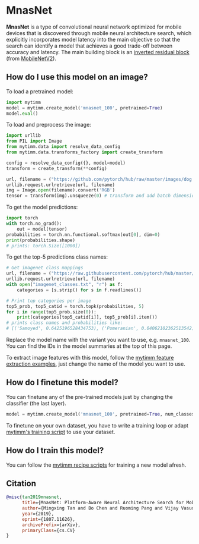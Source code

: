# MnasNet

**MnasNet** is a type of convolutional neural network optimized for mobile devices that is discovered through mobile neural architecture search, which explicitly incorporates model latency into the main objective so that the search can identify a model that achieves a good trade-off between accuracy and latency. The main building block is an [inverted residual block](https://paperswithcode.com/method/inverted-residual-block) (from [MobileNetV2](https://paperswithcode.com/method/mobilenetv2)).

## How do I use this model on an image?
To load a pretrained model:

```python
import mytimm
model = mytimm.create_model('mnasnet_100', pretrained=True)
model.eval()
```

To load and preprocess the image:
```python 
import urllib
from PIL import Image
from mytimm.data import resolve_data_config
from mytimm.data.transforms_factory import create_transform

config = resolve_data_config({}, model=model)
transform = create_transform(**config)

url, filename = ("https://github.com/pytorch/hub/raw/master/images/dog.jpg", "dog.jpg")
urllib.request.urlretrieve(url, filename)
img = Image.open(filename).convert('RGB')
tensor = transform(img).unsqueeze(0) # transform and add batch dimension
```

To get the model predictions:
```python
import torch
with torch.no_grad():
    out = model(tensor)
probabilities = torch.nn.functional.softmax(out[0], dim=0)
print(probabilities.shape)
# prints: torch.Size([1000])
```

To get the top-5 predictions class names:
```python
# Get imagenet class mappings
url, filename = ("https://raw.githubusercontent.com/pytorch/hub/master/imagenet_classes.txt", "imagenet_classes.txt")
urllib.request.urlretrieve(url, filename) 
with open("imagenet_classes.txt", "r") as f:
    categories = [s.strip() for s in f.readlines()]

# Print top categories per image
top5_prob, top5_catid = torch.topk(probabilities, 5)
for i in range(top5_prob.size(0)):
    print(categories[top5_catid[i]], top5_prob[i].item())
# prints class names and probabilities like:
# [('Samoyed', 0.6425196528434753), ('Pomeranian', 0.04062102362513542), ('keeshond', 0.03186424449086189), ('white wolf', 0.01739676296710968), ('Eskimo dog', 0.011717947199940681)]
```

Replace the model name with the variant you want to use, e.g. `mnasnet_100`. You can find the IDs in the model summaries at the top of this page.

To extract image features with this model, follow the [mytimm feature extraction examples](https://rwightman.github.io/pytorch-image-models/feature_extraction/), just change the name of the model you want to use.

## How do I finetune this model?
You can finetune any of the pre-trained models just by changing the classifier (the last layer).
```python
model = mytimm.create_model('mnasnet_100', pretrained=True, num_classes=NUM_FINETUNE_CLASSES)
```
To finetune on your own dataset, you have to write a training loop or adapt [mytimm's training
script](https://github.com/rwightman/pytorch-image-models/blob/master/train.py) to use your dataset.

## How do I train this model?

You can follow the [mytimm recipe scripts](https://rwightman.github.io/pytorch-image-models/scripts/) for training a new model afresh.

## Citation

```BibTeX
@misc{tan2019mnasnet,
      title={MnasNet: Platform-Aware Neural Architecture Search for Mobile}, 
      author={Mingxing Tan and Bo Chen and Ruoming Pang and Vijay Vasudevan and Mark Sandler and Andrew Howard and Quoc V. Le},
      year={2019},
      eprint={1807.11626},
      archivePrefix={arXiv},
      primaryClass={cs.CV}
}
```

<!--
Type: model-index
Collections:
- Name: MNASNet
  Paper:
    Title: 'MnasNet: Platform-Aware Neural Architecture Search for Mobile'
    URL: https://paperswithcode.com/paper/mnasnet-platform-aware-neural-architecture
Models:
- Name: mnasnet_100
  In Collection: MNASNet
  Metadata:
    FLOPs: 416415488
    Parameters: 4380000
    File Size: 17731774
    Architecture:
    - 1x1 Convolution
    - Batch Normalization
    - Convolution
    - Depthwise Separable Convolution
    - Dropout
    - Global Average Pooling
    - Inverted Residual Block
    - Max Pooling
    - ReLU
    - Residual Connection
    - Softmax
    Tasks:
    - Image Classification
    Training Techniques:
    - RMSProp
    - Weight Decay
    Training Data:
    - ImageNet
    ID: mnasnet_100
    Layers: 100
    Dropout: 0.2
    Crop Pct: '0.875'
    Momentum: 0.9
    Batch Size: 4000
    Image Size: '224'
    Interpolation: bicubic
    RMSProp Decay: 0.9
  Code: https://github.com/rwightman/pytorch-image-models/blob/9a25fdf3ad0414b4d66da443fe60ae0aa14edc84/mytimm/models/efficientnet.py#L894
  Weights: https://github.com/rwightman/pytorch-image-models/releases/download/v0.1-weights/mnasnet_b1-74cb7081.pth
  Results:
  - Task: Image Classification
    Dataset: ImageNet
    Metrics:
      Top 1 Accuracy: 74.67%
      Top 5 Accuracy: 92.1%
- Name: semnasnet_100
  In Collection: MNASNet
  Metadata:
    FLOPs: 414570766
    Parameters: 3890000
    File Size: 15731489
    Architecture:
    - 1x1 Convolution
    - Batch Normalization
    - Convolution
    - Depthwise Separable Convolution
    - Dropout
    - Global Average Pooling
    - Inverted Residual Block
    - Max Pooling
    - ReLU
    - Residual Connection
    - Softmax
    - Squeeze-and-Excitation Block
    Tasks:
    - Image Classification
    Training Data:
    - ImageNet
    ID: semnasnet_100
    Crop Pct: '0.875'
    Image Size: '224'
    Interpolation: bicubic
  Code: https://github.com/rwightman/pytorch-image-models/blob/9a25fdf3ad0414b4d66da443fe60ae0aa14edc84/mytimm/models/efficientnet.py#L928
  Weights: https://github.com/rwightman/pytorch-image-models/releases/download/v0.1-weights/mnasnet_a1-d9418771.pth
  Results:
  - Task: Image Classification
    Dataset: ImageNet
    Metrics:
      Top 1 Accuracy: 75.45%
      Top 5 Accuracy: 92.61%
-->